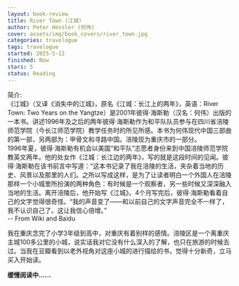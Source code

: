 ```yaml
---
layout: book-review
title: River Town (江城)
author: Peter Hessler (何伟)
cover: assets/img/book_covers/river_town.jpg
categories: travelogue
tags: travelogue
started: 2025-5-12
finished: Now
stars: 5
status: Reading
---
```


简介:  
《江城》（又译《消失中的江城》，原名《江城：长江上的两年》，英语：River Town: Two Years on the Yangtze）是2001年彼得·海斯勒（汉名：何伟）出版的一本书。讲述1996年及之后的两年彼得·海斯勒作为和平队队员参与在四川省涪陵师范学院（今长江师范学院）教学任务时的所见所感。本书为何伟现代中国三部曲的第一部，另两部为：甲骨文和寻路中国。涪陵现为重庆市的一部分。  
1996年夏，彼得·海斯勒有机会以美国“和平队”志愿者身份来到中国涪陵师范学院教英文两年。他的处女作《江城：长江边的两年》，写的就是这段时间的见闻。彼得·海斯勒在该书前言中写道：“这本书记录了我在涪陵的生活，夹杂着当地的历史、风景以及那里的人们。之所以写成这样，是为了让读者明白一个外国人在涪陵那样一个小城里所扮演的两种角色：有时候是一个观察者，另一些时候又深深融入当地的生活。离开涪陵后，他开始写《江城》。4个月写完后，彼得·海斯勒看着自己的文字觉得很奇怪。“我的声音变了——和以前自己的文字声音完全不一样了，我不认识自己了。这让我信心倍增。”  
-- From Wiki and Baidu

   
我在重庆念完了小学3年级到高中，对重庆有着别样的感情。涪陵区是一个离重庆主城100多公里的小城，说实话我对它没有什么深入的了解，也只在旅游的时候去过。当我在豆瓣看到以老外视角对这座小城的进行描绘的书，觉得十分新奇，立马买入开始读。


**缓慢阅读中......**
